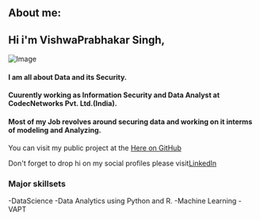 ## About me:


## Hi i'm VishwaPrabhakar Singh,

![Image](https://github.com/VishwaPrabhakar/vishwa.github.io/blob/master/me.jpg)
#### I am all about Data and its Security.
#### Cuurently working as Information Security and Data Analyst at CodecNetworks Pvt. Ltd.(India). 
#### Most of my Job revolves around securing data and working on it interms of modeling and Analyzing.
You can visit my public project at the [Here on GitHub](https://github.com/VishwaPrabhakar)

Don't forget to drop hi on my social profiles please visit[LinkedIn](https://www.linkedin.com/in/vishwaprabhakar/) 

### Major skillsets

-DataScience
-Data Analytics using Python and R.
-Machine Learning
-VAPT 
```markdown

```

